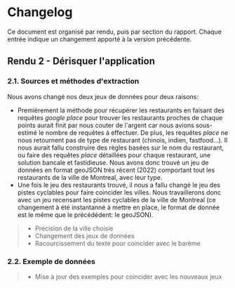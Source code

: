 # Changelog

Ce document est organisé par rendu, puis par section du rapport. Chaque entrée indique un changement apporté à la version précédente. 

## Rendu 2 - Dérisquer l'application

### 2.1. Sources et méthodes d'extraction

Nous avons changé nos deux jeux de données pour deux raisons: 

- Premièrement la méthode pour récupérer les restaurants en faisant des requêtes *google place* pour trouver les restaurants proches de chaque points aurait finit par nous couter de l'argent car nous avions sous-estimé le nombre de requêtes à effectuer. De plus, les requêtes *place* ne nous retournent pas de type de restaurant (chinois, indien, fastfood...). Il nous aurait fallu construire des règles basées sur le nom du restaurant, ou faire des requêtes *place* détaillées pour chaque restaurant, une solution bancale et fastidieuse. Nous avons donc trouvé un jeu de données en format geoJSON très récent (2022) comportant tout les restaurants de la ville de Montreal, avec leur type.
- Une fois le jeu des restaurants trouvé, il nous a fallu changé le jeu des pistes cyclables pour faire coincider les villes. Nous travaillerons donc avec un jeu recensant les pistes cyclables de la ville de Montreal (ce changement à été instantanné à mettre en place, le format de donnée est le même que le précédédent: le geoJSON).

>- Précision de la ville choisie
>- Changement des jeux de données
> - Racourcissement du texte pour coincider avec le barème

### 2.2. Exemple de données

> - Mise à jour des exemples pour coincider avec les nouveaux jeux

